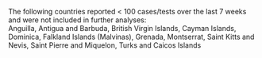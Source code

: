 The following countries reported < 100 cases/tests over the last 7 weeks and were not included in further analyses:<br>Anguilla, Antigua and Barbuda, British Virgin Islands, Cayman Islands, Dominica, Falkland Islands (Malvinas), Grenada, Montserrat, Saint Kitts and Nevis, Saint Pierre and Miquelon, Turks and Caicos Islands
<br>
